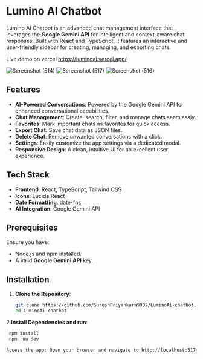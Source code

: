 # Lumino AI Chatbot

Lumino AI Chatbot is an advanced chat management interface that leverages the **Google Gemini API** for intelligent and context-aware chat responses. Built with React and TypeScript, it features an interactive and user-friendly sidebar for creating, managing, and exporting chats.

Live demo on vercel https://luminoai.vercel.app/

![Screenshot (514)](https://github.com/user-attachments/assets/48683b39-2f46-4f8e-bfd3-48707b72e6b3)
![Screenshot (517)](https://github.com/user-attachments/assets/4c983dd7-914d-47a3-a7cb-aa314382f3bd)
![Screenshot (516)](https://github.com/user-attachments/assets/2bb82b85-7327-4a8c-bbe6-324cfef819c0)

## Features

- **AI-Powered Conversations**: Powered by the Google Gemini API for enhanced conversational capabilities.
- **Chat Management**: Create, search, filter, and manage chats seamlessly.
- **Favorites**: Mark important chats as favorites for quick access.
- **Export Chat**: Save chat data as JSON files.
- **Delete Chat**: Remove unwanted conversations with a click.
- **Settings**: Easily customize the app settings via a dedicated modal.
- **Responsive Design**: A clean, intuitive UI for an excellent user experience.

## Tech Stack

- **Frontend**: React, TypeScript, Tailwind CSS
- **Icons**: Lucide React
- **Date Formatting**: date-fns
- **AI Integration**: Google Gemini API

## Prerequisites

Ensure you have:

- Node.js and npm installed.
- A valid **Google Gemini API** key.

## Installation

1. **Clone the Repository**:
   ```bash
   git clone https://github.com/SureshPriyankara9902/LuminoAi-chatbot.git
   cd LuminoAi-chatbot
   
2.**Install Dependencies and run**:
  ```bash
   npm install
   npm run dev

 Access the app: Open your browser and navigate to http://localhost:5174.
